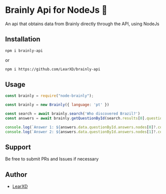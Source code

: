 # Brainly Api for NodeJs 💚

An api that obtains data from Brainly directly through the API, using NodeJs

## Installation

```bash
npm i brainly-api
```

or

```bash
npm i https://github.com/LearXD/brainly-api
```

## Usage

```js
const brainly = require("node-brainly");

const brainly = new Brainly({ language: 'pt' })

const search = await brainly.search('Who discovered Brazil?')
const answers = await brainly.getQuestionById(search.results[0].question.id)

console.log(`Answer 1: ${answers.data.questionById.answers.nodes[0]?.content}`)
console.log(`Answer 2: ${answers.data.questionById.answers.nodes[1]?.content}`)
```

## Support

Be free to submit PRs and Issues if necessary

## Author

- [LearXD](https://learxd.dev)
